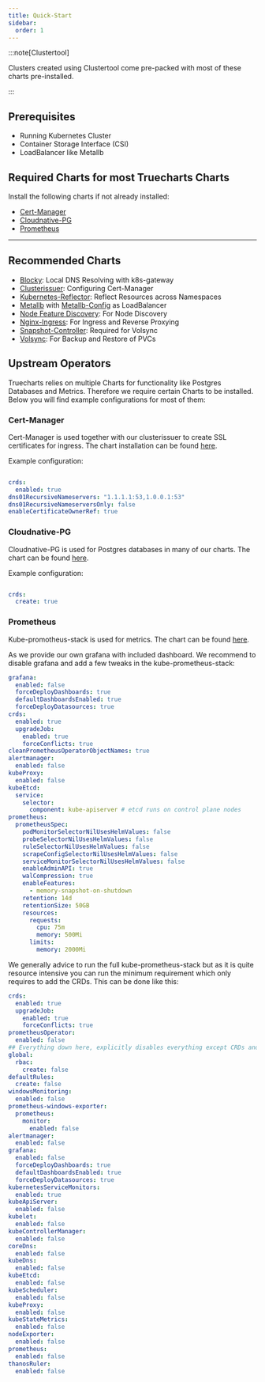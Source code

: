 ```yaml
---
title: Quick-Start
sidebar:
  order: 1
---
```


:::note[Clustertool]

Clusters created using Clustertool come pre-packed with most of these charts pre-installed.

:::

## Prerequisites

- Running Kubernetes Cluster
- Container Storage Interface (CSI)
- LoadBalancer like Metallb

## Required Charts for most Truecharts Charts

Install the following charts if not already installed:

- [Cert-Manager](#cert-manager)
- [Cloudnative-PG](#cloudnative-pg)
- [Prometheus](#prometheus)

---

## Recommended Charts

- [Blocky](https://trueforge.org/truecharts/charts/stable/blocky/): Local DNS Resolving with k8s-gateway
- [Clusterissuer](https://trueforge.org/truecharts/charts/stable/clusterissuer/): Configuring Cert-Manager
- [Kubernetes-Reflector](https://trueforge.org/truecharts/charts/stable/kubernetes-reflector/): Reflect Resources across Namespaces
- [Metallb](https://metallb.io/) with [Metallb-Config](https://trueforge.org/truecharts/charts/stable/metallb-config/) as LoadBalancer
- [Node Feature Discovery](https://github.com/kubernetes-sigs/node-feature-discovery): For Node Discovery
- [Nginx-Ingress](https://kubernetes.github.io/ingress-nginx/): For Ingress and Reverse Proxying
- [Snapshot-Controller](https://trueforge.org/truecharts/charts/stable/snapshot-controller/): Required for Volsync
- [Volsync](https://trueforge.org/truecharts/charts/stable/volsync/): For Backup and Restore of PVCs

## Upstream Operators

Truecharts relies on multiple Charts for functionality like Postgres Databases and Metrics.
Therefore we require certain Charts to be installed. Below you will find example configurations for most of them:

### Cert-Manager

Cert-Manager is used  together with our clusterissuer to create SSL certificates for ingress.
The chart installation can be found [here](https://cert-manager.io/docs/installation/helm/).

Example configuration:

```yaml

crds:
  enabled: true
dns01RecursiveNameservers: "1.1.1.1:53,1.0.0.1:53"
dns01RecursiveNameserversOnly: false
enableCertificateOwnerRef: true

```

### Cloudnative-PG

Cloudnative-PG is used for Postgres databases in many of our charts.
The chart can be found [here](https://github.com/cloudnative-pg/charts).

Example configuration:

```yaml

crds:
  create: true

```

### Prometheus

Kube-promotheus-stack is used for metrics.
The chart can be found [here](https://github.com/prometheus-community/helm-charts/tree/main/charts/kube-prometheus-stack).

As we provide our own grafana with included dashboard. We recommend to disable grafana and add a few tweaks in the kube-prometheus-stack:

```yaml
grafana:
  enabled: false
  forceDeployDashboards: true
  defaultDashboardsEnabled: true
  forceDeployDatasources: true
crds:
  enabled: true
  upgradeJob:
    enabled: true
    forceConflicts: true
cleanPrometheusOperatorObjectNames: true
alertmanager:
  enabled: false
kubeProxy:
  enabled: false
kubeEtcd:
  service:
    selector:
      component: kube-apiserver # etcd runs on control plane nodes
prometheus:
  prometheusSpec:
    podMonitorSelectorNilUsesHelmValues: false
    probeSelectorNilUsesHelmValues: false
    ruleSelectorNilUsesHelmValues: false
    scrapeConfigSelectorNilUsesHelmValues: false
    serviceMonitorSelectorNilUsesHelmValues: false
    enableAdminAPI: true
    walCompression: true
    enableFeatures:
      - memory-snapshot-on-shutdown
    retention: 14d
    retentionSize: 50GB
    resources:
      requests:
        cpu: 75m
        memory: 500Mi
      limits:
        memory: 2000Mi
```

We generally advice to run the full kube-prometheus-stack but as it is quite resource intensive you can run the minimum requirement which only requires to add the CRDs. This can be done like this:

```yaml
crds:
  enabled: true
  upgradeJob:
    enabled: true
    forceConflicts: true
prometheusOperator:
  enabled: false
## Everything down here, explicitly disables everything except CRDs and grafana dashboards
global:
  rbac:
    create: false
defaultRules:
  create: false
windowsMonitoring:
  enabled: false
prometheus-windows-exporter:
  prometheus:
    monitor:
      enabled: false
alertmanager:
  enabled: false
grafana:
  enabled: false
  forceDeployDashboards: true
  defaultDashboardsEnabled: true
  forceDeployDatasources: true
kubernetesServiceMonitors:
  enabled: true
kubeApiServer:
  enabled: false
kubelet:
  enabled: false
kubeControllerManager:
  enabled: false
coreDns:
  enabled: false
kubeDns:
  enabled: false
kubeEtcd:
  enabled: false
kubeScheduler:
  enabled: false
kubeProxy:
  enabled: false
kubeStateMetrics:
  enabled: false
nodeExporter:
  enabled: false
prometheus:
  enabled: false
thanosRuler:
  enabled: false
```
